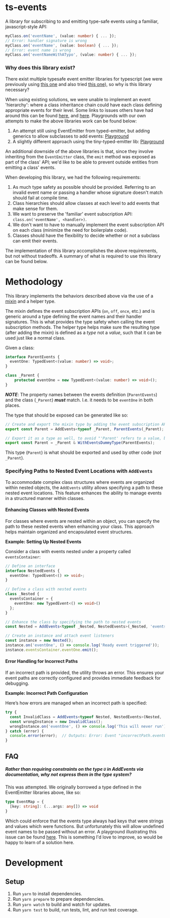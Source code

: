 # ts-events

A library for subscribing to and emitting type-safe events using a familiar, javascript-style API:

```typescript
myClass.on('eventName', (value: number) { ... });
// Error: handler signature is wrong
myClass.on('eventName', (value: boolean) { ... });
// Error: event name is wrong
myClass.on('eventNameWithATypo', (value: number) { ... });
```

### Why does this library exist?

There exist multiple typesafe event emitter libraries for typescript (we were previously using [this one](https://github.com/andywer/typed-emitter) and
also tried [this one](https://github.com/binier/tiny-typed-emitter)), so why is this library necessary? 

When using 
existing solutions, we were unable to implement an event 'hierarchy': where a class inheritance chain could have
each class defining appropriate events for their level.  Some links to issues others have had around this can
be found [here](https://github.com/binier/tiny-typed-emitter/issues/6#ref-commit-1a5053b), and [here](https://stackoverflow.com/a/71272663/612493).
Playgrounds with our own attempts to make the above libraries work can be found below:

1. An attempt still using EventEmitter from typed-emitter, but adding generics to allow subclasses to add events: [Playground](https://www.typescriptlang.org/play?#code/JYWwDg9gTgLgBAFQJ5gKYBMCiJgxqqAGjgG85MA3VAOxgFkBDMOAXzgDMoIQ4ByGFBgC0qHHgK8A3AChQkWKXJVa2XPihwGAZ3KZWHLj16plMLVOnSAxgBttOyjRirxUADwI4qAB75q6B1NGMAA+L18aALgACkw9bUVpOGS4alQAdzgPTx8-KMdaYJDogEoALkRBLDF1bJCZFhKPEJIWSwB6drgABQYoJ2kBNER0iAL4AF5SJJT2YFQbdArqAFcQACMCaTbZWgJ2BitUHr6ncZ1cyMCnYOmUuABtY1MAeTTeAF0K6JMnZbXNlASnAJmEKBBgOgZPcnr9aAhRp9vnCYBUEWNTMDQXBwZDth0ugB1Y5pDBwGAQOArLTHBhwADmNAIwCscAAFgRUMQKXAtCswPJ4HSrGzgIs4LZ7OE8sBqPSTv0VKYdDyGOh0HBcDoIOlqF5lQA6ax2LQ6XqKmAAYRNWg80quCrOyrCl381xUNQIzTuHGA-XGb1QpR9yU6cAAkvB0BBUFpqPxeahjrwACwAJl4mh0dJADBgIvZnKN9xgoq0BtEuGizycgd4xHTJUk93uMzaOxoazgltFi3GADkGCBYyGlE50SC+Cj0bx8bt1Acjt3e1hlfa3WPCkxRw8e2LV05B8Py+N0V8YhQGDYVqh-hsCFiwRD0NsgA)
1. A slightly different approach using the tiny-typed-emitter lib: [Playground](https://www.typescriptlang.org/play?ssl=28&ssc=1&pln=28&pc=2#code/JYWwDg9gTgLgBAFQJ5gKYBMCiJgxqqAGjgG85MA3VAOxgFkBDMOAXzgDMoIQ4ByGFBgC0qHHgK8A3AChQkWKXJVa2XPihwGAZ3KZWHLj16plMLVOnSAxgBttOyjRirxUADwI4qAB75q6B1NGMAA+L18aALgACkw9bUVpOGS4alQAdzgPTx8-KMdaYJDogEoALkRBLDF1bJCZFhKPEJIWSwB6drgASWotMGAoDDgAIyQ4GGBqJCEBNHQRGoIy6U64AAs8MC0yzoBzXHWAVxGAOitudpGp4AJ2yenZqsW1O5GbCBH2kG11dptgF8pugfKd0KczABiAAyAEZpHNUHBocAtH4CABlYB7agMGBHIZuaFhAC8iRScAA2nopnAANaoJAQdjIgC6FWipy5DCgex2cCO1Dp1Ag6WolNZJTgJLCguFouokjg0jaqy6AAUeU5LDQjjxNUMVKYAHIMECoHQkJIpAowADyaWlfBMTiEEDSvBVlim6nYDCsSINTltAGEGDYbCN-XTLdbkpSg0anKbzVpTraHah2TEKOGjqgKtQ9SMCFKZXAKBBgOgvdY7FodImYCH61oPOE8joUWiaJjsbj8YSECESd30VAsTi8QTUG45SKxSEwrlIoFg0t3E3Q+HI9GdAAyRBhMjKinsQaoDNpUqkOMUibrVGnUS4aJbk1mi3p0yZ4gAFgAJhKGQKTaFggA)

An additional downside of the above libraries is that, since they involve inheriting from the `EventEmitter` class, the `emit` method was
exposed as part of the class' API; we'd like to be able to prevent outside entities from emitting a class' events.

When developing this library, we had the following requirements:
1. As much type safety as possible should be provided.  Referring to an invalid event name or passing a handler whose signature doesn't match 
should fail at compile time.
1. Class hierarchies should allow classes at each level to add events that make sense for them.
1. We want to preserve the 'familiar' event subscription API: `class.on('eventName', <handler>)`.
1. We don't want to have to manually implement the event subscription API on each class (minimize the need for boilerplate code).
1. Classes should have the flexibility to decide whether or not a subclass can emit their events.

The implementation of this library accomplishes the above requirements, but not without tradeoffs.  A summary of what is required to
use this library can be found below.

# Methodology

This library implements the behaviors described above via the use of a [mixin](https://www.typescriptlang.org/docs/handbook/mixins.html) and a helper type.

The mixin defines the event subscription APIs (`on`, `off`, `once`, etc.) and is generic around a type defining the event names and their handler signatures.  This is
what provides the type safety when calling the event subscription methods.
The helper type helps make sure the resulting type (after adding the mixin) is defined as a _type_ not a _value_, such that it can be used just like a normal
class.

Given a class:
```typescript
interface ParentEvents {
  eventOne: TypedEvent<(value: number) => void>;
}

class _Parent {
    protected eventOne = new TypedEvent<(value: number) => void>();    
}
```

***NOTE***: The property names between the events definition (`ParentEvents`) and the class (`_Parent`) ***must*** match.  I.e. it needs to be `eventOne` in both places.

The type that should be exposed can be generated like so:
```typescript
// Create and export the mixin type by adding the event subscription APIs
export const Parent = AddEvents<typeof _Parent, ParentEvents(_Parent);

// Export it as a type as well, to avoid "'Parent' refers to a value, but is being used as a type".
export const Parent = _Parent & WithEventsDummyType(ParentEvents);
```
This type (`Parent`) is what should be exported and used by other code (_not_ `_Parent`).

### Specifying Paths to Nested Event Locations with `AddEvents`

To accommodate complex class structures where events are organized within nested objects, the `AddEvents` utility allows specifying a path to these nested event locations. This feature enhances the ability to manage events in a structured manner within classes.

#### Enhancing Classes with Nested Events

For classes where events are nested within an object, you can specify the path to these nested events when enhancing your class. This approach helps maintain organized and encapsulated event structures.

**Example: Setting Up Nested Events**

Consider a class with events nested under a property called `eventsContainer`:

```typescript
// Define an interface
interface NestedEvents {
  eventOne: TypedEvent<() => void>;
}

// Define a class with nested events
class _Nested {
  eventsContainer = {
    eventOne: new TypedEvent<() => void>()
  };
}

// Enhance the class by specifying the path to nested events
const Nested = AddEvents<typeof _Nested, NestedEvents>(_Nested, 'eventsContainer');

// Create an instance and attach event listeners
const instance = new Nested();
instance.on('eventOne', () => console.log('Ready event triggered'));
instance.eventsContainer.eventOne.emit();
```

#### Error Handling for Incorrect Paths

If an incorrect path is provided, the utility throws an error. This ensures your event paths are correctly configured and provides immediate feedback for debugging.

**Example: Incorrect Path Configuration**

Here’s how errors are managed when an incorrect path is specified:

```typescript
try {
  const InvalidClass = AddEvents<typeof Nested, NestedEvents>(Nested, 'incorrectPath');
  const wrongInstance = new InvalidClass();
  wrongInstance.on('eventOne', () => console.log('This will never run'));
} catch (error) {
  console.error(error);  // Outputs: Error: Event "incorrectPath.eventOne" is not defined
}
```


## FAQ
##### _Rather than requiring constraints on the type `U` in AddEvents via documentation, why not express them in the type system?_

This was attempted.  We originally borrowed a type defined in the EventEmitter libraries above, like so:

```typescript
type EventMap = {
  [key: string]: (...args: any[]) => void
}
```
Which could enforce that the events type always had keys that were strings and values which were functions. But unfortunately this will allow undefined event names to be passed without an error.  A playground illustrating this issue can be found [here](https://www.typescriptlang.org/play?ssl=19&ssc=1&pln=20&pc=1#code/C4TwDgpgBAwg9gOwM7AE4FcDGw6qgXigQgHcoAKAOmoENUBzJALihoRAG0BdASgID4oAbwC+AbgBQoSFAASbACYAbCHkJVaDZq3bc++QQDc4ASwWTp0AKKGICYAFkaYAsIlQPUDgGsIIFiioJgj0XCzyCMqqEiISEsHAqgBmNJjWtvZIUBAAHomRWTZ2js5unkQ0ALYQLOQIVTVQgcH0+kamCgA07p409I3kfY0I6JUARqptUMZmMXFJ6AjYJohQAOomwAAWRZkAPAAqAEI0SNC5+QpZ8MhoWDionVAAqtl5dldQuyVg-OQnZxYx1OED4Qh6HlQEGA6FQCCgmCUpyyG223yyFw+WQB0HB5XKiD2AGk3pcsr4QHAki8ngdSViXhwiVw-hSWESnltFCpUECwbFyrFYhJEcioAB9AAKqiQqzxnnq1QCaBargARGM1ZJykMWCNxqpXAAWABMYnKEKgcxFiBQUGlqFl8MIqJ2GWASD2lipEodTqe6L+UpliB4khttygkEdq0IxDIfsQ5DDEmjTsoSYA5ENM09yIYaEp0MNRhNUFNRCmAPRVqAHLYmLJILZwdBKBRQCY6bKoVC4J5jdDAKCNhCZ4eYGjoehbYCpkMIDMIciZpJwOC5igVkRhoA).  This is something I'd
love to improve, so would be happy to learn of a solution here.

# Development 
## Setup

1. Run `yarn` to install dependencies.
2. Run `yarn prepare` to prepare dependencies.
3. Run `yarn watch` to build and watch for updates.
4. Run `yarn test` to build, run tests, lint, and run test coverage.
